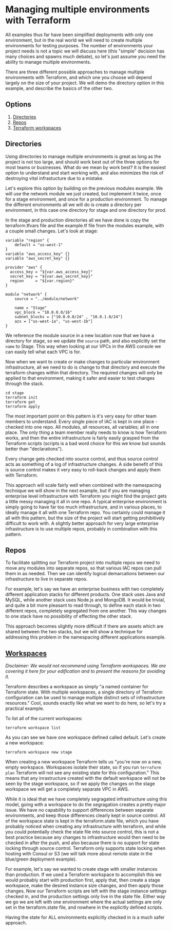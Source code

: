 # Managing multiple environments with Terraform

All examples thus far have been simplified deployments with only one environment, but in the real world we will need to create multiple environments for testing purposes. The number of environments your project needs is not a topic we will discuss here (this "simple" decision has many choices and spawns much debate), so let's just assume you need the ability to manage multiple environments.

There are three different possible approaches to manage multiple environments with Terraform, and which one you choose will depend largely on the size of your project. We will demo the directory option in this example, and describe the basics of the other two.

## Options

1) [Directories](#directories)
2) [Repos](#repos)
3) [Terraform workspaces](#workspaces)

## Directories

Using directories to manage multiple environments is great as long as the project is not too large, and should work best out of the three options for most teams or businesses. What do we mean by work best? It is the easiest option to understand and start working with, and also minimizes the risk of destroying vital infrastucture due to a mistake.

Let's explore this option by building on the previous modules example. We will use the network module we just created, but implement it twice, once for a stage environment, and once for a production environment. To manage the different environments all we will do is create a directory per environment, in this case one directory for stage and one directory for prod.

In the stage and production directories all we have done is copy the terraform.tfvars file and the example.tf file from the modules example, with a couple small changes. Let's look at stage:

```
variable "region" {
	default = "us-west-1"
}
variable "aws_access_key" {}
variable "aws_secret_key" {}

provider "aws" {
  access_key = "${var.aws_access_key}"
  secret_key = "${var.aws_secret_key}"
  region     = "${var.region}"
}

module "network" {
    source = "../module/network"

    name = "Stage"
    vpc_block = "10.0.0.0/16"
    subnet_blocks = ["10.0.0.0/24" , "10.0.1.0/24"]
    azs = ["us-west-1a", "us-west-1b"]
}
```

We reference the module source in a new location now that we have a directory for stage, so we update the `source` path, and also explicitly set the `name` to Stage. This way when looking at our VPCs in the AWS console we can easily tell what each VPC is for.

Now when we want to create or make changes to particular environment infrastructure, all we need to do is change to that directory and execute the terraform changes within that directory. The required changes will only be applied to that environment, making it safer and easier to test changes through the stack.

```
cd stage
terraform init
terraform get
terraform apply
```

The most important point on this pattern is it's very easy for other team members to understand. Every single piece of IAC is kept in one place - checked into one repo. All modules, all resources, all variables; all in one place. The only thing a team member really needs to know is how Terraform works, and then the entire infrastructure is fairly easily grasped from the Terraform scripts (scripts is a bad word choice for this we know but sounds better than "declarations").

Every change gets checked into source control, and thus source control acts as something of a log of infrastructure changes. A side benefit of this is source control makes it very easy to roll-back changes and apply them with Terraform.

This approach will scale fairly well when combined with the namespacing technique we will show in the next example, but if you are managing enterprise level infrastructure with Terraform you might find the project gets a little messy managing it all in one repo. A typical enterprise environment is simply going to have far too much infrastructure, and in various places, to ideally manage it all with one Terraform repo. You certainly could manage it all with this pattern, but the size of the project will start getting prohibitively difficult to work with. A slightly better approach for very large enterprise infrastructure is to use multiple repos, probably in combination with this pattern.

## Repos

To facilitate splitting our Terraform project into multiple repos we need to move any modules into separate repos, so that various IAC repos can pull them in as needed. Then we can identify logical demarcations between our infrastructure to live in separate repos. 

For example, let's say we have an enterprise business with two completely different application stacks for different products. One stack uses Java and MySQL, while another stack uses Node.js and MongoDB. It would be trivial, and quite a bit more pleasant to read through, to define each stack in two different repos, completely segregated from one another. This way changes to one stack have no possibility of effecting the other stack.

This approach becomes slightly more difficult if there are assets which are shared between the two stacks, but we will show a technique for addressing this problem in the namespacing different applications example.

## [Workspaces](https://www.terraform.io/docs/state/workspaces.html)

*Disclaimer: We would not recommend using Terraform workspaces. We are covering it here for your edification and to present the reasons for avoiding it.*

Terraform describes a workspace as simply "a named container for Terraform state. With multiple workspaces, a single directory of Terraform configuration can be used to manage multiple distinct sets of infrastructure resources." Cool, sounds exactly like what we want to do here, so let's try a practical example.

To list all of the current workspaces:

```
terraform workspace list
```

As you can see we have one workspace defined called default. Let's create a new workspace:

```
terraform workspace new stage
```

When creating a new workspace Terraform tells us "you're now on a new, empty workspace. Workspaces isolate their state,
so if you run `terraform plan` Terraform will not see any existing state
for this configuration." This means that any inrastructure created with the default workspace will not be seen by the stage workspace, so if we apply the changes on the stage workspace we will get a completely separate VPC in AWS. 

While it is ideal that we have completely segragated infrastructure using this model, going with a workspace to do the segragation creates a pretty major issue. We have no capability to support differences between separate environments, and keep those differences clearly kept in source control. All of the workspace state is kept in the terraform.state file, which you have probably noticed when creating any infrastructure with terraform, and while you could potentially check the state file into source control, this is not a best practice because any changes to infrastructure would then need to be checked in after the push, and also because there is no support for state locking through source control. Terraform only supports state locking when hosting with Consul or S3 (we will talk more about remote state in the blue/green deployment example). 

For example, let's say we wanted to create stage with smaller instances than production. If we used a Terraform workspace to accomplish this we would probably start with production first, apply that, then create a stage workspace, make the desired instance size changes, and then apply those changes. Now our Terraform scripts are left with the stage instance settings checked in, and the production settings only live in the state file. Either way we go we are left with one environment where the actual settings are only set in the terraform.state file, and nowhere in the explicitly defined scripts.

Having the state for ALL environments explicitly checked in is a much safer approach.
